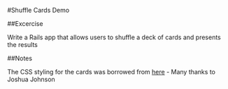 #Shuffle Cards Demo

##Excercise

Write a Rails app that allows users to shuffle a deck of cards and presents the results


##Notes

The CSS styling for the cards was borrowed from [here](http://designshack.net/articles/css/css-card-tricks/) - Many thanks to Joshua Johnson





